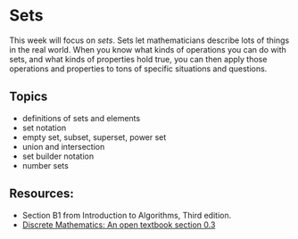 # Sets

This week will focus on _sets_. Sets let mathematicians describe lots of things in the real world. When you know what kinds of operations you can do with sets, and what kinds of properties hold true, you can then apply those operations and properties to tons of specific situations and questions.

## Topics

- definitions of sets and elements
- set notation
- empty set, subset, superset, power set
- union and intersection
- set builder notation
- number sets

## Resources:
- Section B1 from Introduction to Algorithms, Third edition.
- [Discrete Mathematics: An open textbook section 0.3](http://discrete.openmathbooks.org/dmoi3/sec_intro-sets.html)
